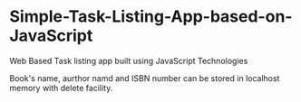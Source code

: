 # Simple-Task-Listing-App-based-on-JavaScript
Web Based Task listing app built using JavaScript Technologies

Book's name, aurthor namd and ISBN number can be stored in localhost memory with delete facility.
